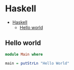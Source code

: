 # Haskell

<!--ts-->
* [Haskell](hasekll.md#haskell)
   * [Hello world](hasekll.md#hello-world)

<!-- Added by: runner, at: Wed Oct  6 08:34:08 UTC 2021 -->

<!--te-->

## Hello world
```haskell
module Main where

main = putStrLn "Hello World"
```

